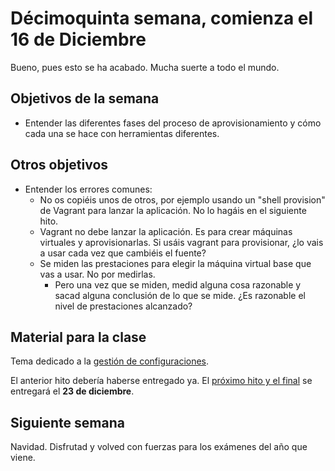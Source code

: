 # Décimoquinta semana, comienza el 16 de Diciembre

Bueno, pues esto se ha acabado. Mucha suerte a todo el mundo.

## Objetivos de la semana

* Entender las diferentes fases del proceso de aprovisionamiento y cómo cada una se hace con herramientas diferentes.

## Otros objetivos

* Entender los errores comunes:
  * No os copiéis unos de otros, por ejemplo usando un "shell provision" de Vagrant para lanzar la aplicación. No lo hagáis en el siguiente hito.
  * Vagrant no debe lanzar la aplicación. Es para crear máquinas virtuales y aprovisionarlas. Si usáis vagrant para provisionar, ¿lo vais a usar cada vez que cambiéis el fuente?
  * Se miden las prestaciones para elegir la máquina virtual base que vas a usar. No por medirlas.
	  * Pero una vez que se miden, medid alguna cosa razonable y sacad alguna conclusión de lo que se mide. ¿Es razonable el nivel de prestaciones alcanzado?
	
## Material para la clase

Tema dedicado a la
[gestión de configuraciones](http://jj.github.io/IV/documentos/temas/Gestion_de_configuraciones).

El anterior hito debería haberse entregado ya. El [próximo hito y el final](http://jj.github.io/IV/documentos/proyecto/7.Final) se entregará el **23 de diciembre**.

## Siguiente semana

Navidad. Disfrutad y volved con fuerzas para los exámenes del año que viene.
